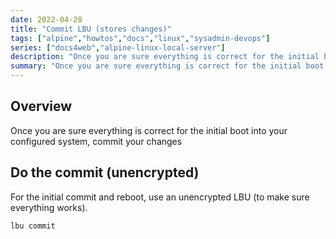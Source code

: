 ```yaml
---
date: 2022-04-28
title: "Commit LBU (stores changes)"
tags: ["alpine","howtos","docs","linux","sysadmin-devops"]
series: ["docs4web","alpine-linux-local-server"]
description: "Once you are sure everything is correct for the initial boot into your configured system, commit (store) your changes."
summary: "Once you are sure everything is correct for the initial boot into your configured system, commit (store) your changes."
---
```


## Overview

Once you are sure everything is correct for the initial boot into your configured system, commit your changes

## Do the commit (unencrypted)

For the initial commit and reboot, use an unencrypted LBU (to make sure everything works).

``` shell
lbu commit
```
